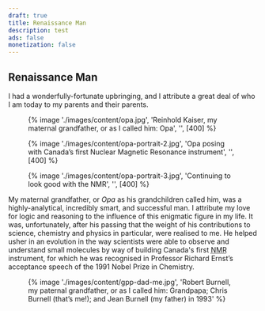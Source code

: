 ```yaml
---
draft: true
title: Renaissance Man
description: test
ads: false
monetization: false
---
```


## Renaissance Man

I had a wonderfully-fortunate upbringing, and I attribute a great deal of who I am today to my parents and their parents.

<div class=" [ shelf ] ">
    <figure>
        {% image './images/content/opa.jpg', 'Reinhold Kaiser, my maternal grandfather, or as I called him: Opa', '', [400] %}
    </figure>
    <figure>
        {% image './images/content/opa-portrait-2.jpg', 'Opa posing with Canada’s first Nuclear Magnetic Resonance instrument', '', [400] %}
    </figure>
    <figure>
        {% image './images/content/opa-portrait-3.jpg', 'Continuing to look good with the NMR', '', [400] %}
    </figure>
</div>

My maternal grandfather, or *Opa* as his grandchildren called him, was a highly-analytical, incredibly smart, and successful man. I attribute my love for logic and reasoning to the influence of this enigmatic figure in my life. It was, unfortunately, after his passing that the weight of his contributions to science, chemistry and physics in particular, were realised to me. He helped usher in an evolution in the way scientists were able to observe and understand small molecules by way of building Canada's first <abbr title="Nuclear Magnetic Resonance">NMR</abbr> instrument, for which he was recognised in Professor Richard Ernst’s acceptance speech of the 1991 Nobel Prize in Chemistry.

<figure>
    {% image './images/content/gpp-dad-me.jpg', 'Robert Burnell, my paternal grandfather, or as I called him: Grandpapa; Chris Burnell (that’s me!); and Jean Burnell (my father) in 1993' %}
</figure>
